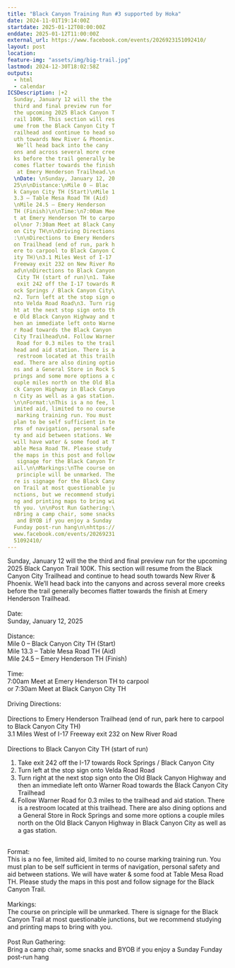```yaml
---
title: "Black Canyon Training Run #3 supported by Hoka"
date: 2024-11-01T19:14:00Z
startdate: 2025-01-12T08:00:00Z
enddate: 2025-01-12T11:00:00Z
external_url: https://www.facebook.com/events/2026923151092410/
layout: post
location: 
feature-img: "assets/img/big-trail.jpg"
lastmod: 2024-12-30T18:02:58Z
outputs:
  - html
  - calendar
ICSDescription: |+2
  Sunday, January 12 will the the   third and final preview run for   the upcoming 2025 Black Canyon T  rail 100K. This section will res  ume from the Black Canyon City T  railhead and continue to head so  uth towards New River & Phoenix.   We’ll head back into the cany  ons and across several more cree  ks before the trail generally be  comes flatter towards the finish   at Emery Henderson Trailhead.\n  \nDate: \nSunday, January 12, 20  25\n\nDistance:\nMile 0 – Blac  k Canyon City TH (Start)\nMile 1  3.3 – Table Mesa Road TH (Aid)  \nMile 24.5 – Emery Henderson   TH (Finish)\n\nTime:\n7:00am Mee  t at Emery Henderson TH to carpo  ol\nor 7:30am Meet at Black Cany  on City TH\n\nDriving Directions  :\n\nDirections to Emery Henders  on Trailhead (end of run, park h  ere to carpool to Black Canyon C  ity TH)\n3.1 Miles West of I-17   Freeway exit 232 on New River Ro  ad\n\nDirections to Black Canyon   City TH (start of run)\n1. Take   exit 242 off the I-17 towards R  ock Springs / Black Canyon City\  n2. Turn left at the stop sign o  nto Velda Road Road\n3. Turn rig  ht at the next stop sign onto th  e Old Black Canyon Highway and t  hen an immediate left onto Warne  r Road towards the Black Canyon   City Trailhead\n4. Follow Warner   Road for 0.3 miles to the trail  head and aid station. There is a   restroom located at this trailh  ead. There are also dining optio  ns and a General Store in Rock S  prings and some more options a c  ouple miles north on the Old Bla  ck Canyon Highway in Black Canyo  n City as well as a gas station.  \n\nFormat:\nThis is a no fee, l  imited aid, limited to no course   marking training run. You must   plan to be self sufficient in te  rms of navigation, personal safe  ty and aid between stations. We   will have water & some food at T  able Mesa Road TH. Please study   the maps in this post and follow   signage for the Black Canyon Tr  ail.\n\nMarkings:\nThe course on   principle will be unmarked. The  re is signage for the Black Cany  on Trail at most questionable ju  nctions, but we recommend studyi  ng and printing maps to bring wi  th you. \n\nPost Run Gathering:\  nBring a camp chair, some snacks   and BYOB if you enjoy a Sunday   Funday post-run hang\n\nhttps://  www.facebook.com/events/20269231  51092410/
---
```


Sunday, January 12 will the the third and final preview run for the upcoming 2025 Black Canyon Trail 100K. This section will resume from the Black Canyon City Trailhead and continue to head south towards New River & Phoenix. We’ll head back into the canyons and across several more creeks before the trail generally becomes flatter towards the finish at Emery Henderson Trailhead.<br>
  <br>
  Date&#58; <br>
  Sunday, January 12, 2025<br>
  <br>
  Distance&#58;<br>
  Mile 0 – Black Canyon City TH (Start)<br>
  Mile 13.3 – Table Mesa Road TH (Aid)<br>
  Mile 24.5 – Emery Henderson TH (Finish)<br>
  <br>
  Time&#58;<br>
  7&#58;00am Meet at Emery Henderson TH to carpool<br>
  or 7&#58;30am Meet at Black Canyon City TH<br>
  <br>
  Driving Directions&#58;<br>
  <br>
  Directions to Emery Henderson Trailhead (end of run, park here to carpool to Black Canyon City TH)<br>
  3.1 Miles West of I-17 Freeway exit 232 on New River Road<br>
  <br>
  Directions to Black Canyon City TH (start of run)<br>
  1. Take exit 242 off the I-17 towards Rock Springs / Black Canyon City<br>
  2. Turn left at the stop sign onto Velda Road Road<br>
  3. Turn right at the next stop sign onto the Old Black Canyon Highway and then an immediate left onto Warner Road towards the Black Canyon City Trailhead<br>
  4. Follow Warner Road for 0.3 miles to the trailhead and aid station. There is a restroom located at this trailhead. There are also dining options and a General Store in Rock Springs and some more options a couple miles north on the Old Black Canyon Highway in Black Canyon City as well as a gas station.<br>
  <br>
  Format&#58;<br>
  This is a no fee, limited aid, limited to no course marking training run. You must plan to be self sufficient in terms of navigation, personal safety and aid between stations. We will have water & some food at Table Mesa Road TH. Please study the maps in this post and follow signage for the Black Canyon Trail.<br>
  <br>
  Markings&#58;<br>
  The course on principle will be unmarked. There is signage for the Black Canyon Trail at most questionable junctions, but we recommend studying and printing maps to bring with you. <br>
  <br>
  Post Run Gathering&#58;<br>
  Bring a camp chair, some snacks and BYOB if you enjoy a Sunday Funday post-run hang<br>
  <br>
  
